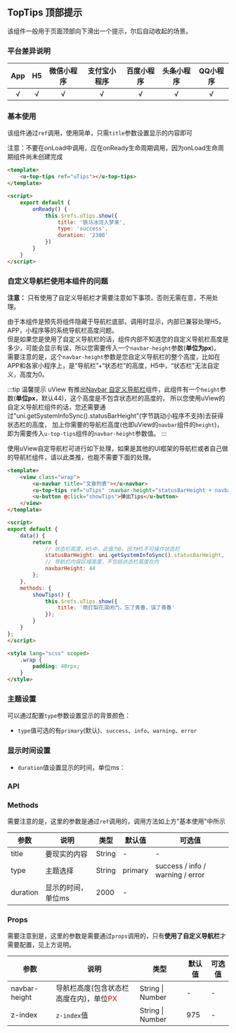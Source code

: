 ## TopTips 顶部提示 <to-api/>

<demo-model url="/pages/componentsA/topTips/index"></demo-model>


该组件一般用于页面顶部向下滑出一个提示，尔后自动收起的场景。

### 平台差异说明

|App|H5|微信小程序|支付宝小程序|百度小程序|头条小程序|QQ小程序|
|:-:|:-:|:-:|:-:|:-:|:-:|:-:|
|√|√|√|√|√|√|√|

### 基本使用

该组件通过`ref`调用，使用简单，只需`title`参数设置显示的内容即可  

注意：不要在onLoad中调用，应在onReady生命周期调用，因为onLoad生命周期组件尚未创建完成

```html
<template>
	<u-top-tips ref="uTips"></u-top-tips>
</template>

<script>
	export default {
		onReady() {
			this.$refs.uTips.show({
				title: '铁马冰河入梦来',
				type: 'success',
				duration: '2300'
			})
		}
	}
</script>
```

### 自定义导航栏使用本组件的问题

**注意：** 只有使用了自定义导航栏才需要注意如下事项，否则无需在意，不用处理。

由于本组件是预先将组件隐藏于导航栏底部，调用时显示，内部已兼容处理H5，APP，小程序等的系统导航栏高度问题。  
但是如果您是使用了自定义导航栏的话，组件内部不知道您的自定义导航栏高度是多少，可能会显示有误，所以您需要传入一个`navbar-height`参数(**单位为px**)。  
需要注意的是，这个`navbar-height`参数是您自定义导航栏的整个高度，比如在APP和各家小程序上，是“导航栏”+“状态栏”的高度，H5中，“状态栏”无法自定义，高度为0。

:::tip 温馨提示
uView 有推出[Navbar 自定义导航栏](/components/navbar.html)组件，此组件有一个`height`参数(**单位px**，默认44)，这个高度是不包含状态栏的高度的，
所以您使用uView的自定义导航栏组件的话，您还需要通过"uni.getSystemInfoSync().statusBarHeight"(字节跳动小程序不支持)去获得状态栏的高度，
加上你需要的导航栏高度(也即uView的`navbar`组件的`height`)，即为需要传入`u-top-tips`组件的`navbar-height`参数值。
:::

使用uView自定导航栏可进行如下处理，如果是其他的UI框架的导航栏或者自己做的导航栏组件，请以此类推，也能不需要下面的处理。

```html
<template>
	<view class="wrap">
		<u-navbar title="文章列表"></u-navbar>
		<u-top-tips ref="uTips" :navbar-height="statusBarHeight + navbarHeight"></u-top-tips>
		<u-button @click="showTips">弹出Tips</u-button>
	</view>
</template>

<script>
export default {
	data() {
		return {
			// 状态栏高度，H5中，此值为0，因为H5不可操作状态栏
			statusBarHeight: uni.getSystemInfoSync().statusBarHeight,
			// 导航栏内容区域高度，不包括状态栏高度在内
			navbarHeight: 44
		};
	},
	methods: {
		showTips() {
			this.$refs.uTips.show({
				title: '雨打梨花深闭门，忘了青春，误了青春'
			});
		}
	}
};
</script>

<style lang="scss" scoped>
	.wrap {
		padding: 40rpx;
	}
</style>
```

### 主题设置

可以通过配置`type`参数设置显示的背景颜色：

- `type`值可选的有`primary`(默认)、`success`、`info`、`warning`、`error`


### 显示时间设置

- `duration`值设置显示的时间，单位ms：


### API

### Methods

需要注意的是，这里的参数是通过`ref`调用的，调用方法如上方"基本使用"中所示

| 参数          | 说明            | 类型            | 默认值             |  可选值   |
|-------------  |---------------- |---------------|------------------ |-------- |
| title | 要现实的内容  | String | - | - |
| type | 主题选择  | String | primary | success / info / warning / error |
| duration | 显示的时间，单位ms | 2000  | - |


### Props

需要注意到是，这里的参数是需要通过`props`调用的，只有**使用了自定义导航栏**才需要配置，见上方说明。

| 参数          | 说明            | 类型            | 默认值             |  可选值   |
|-------------  |---------------- |---------------|------------------ |-------- |
| navbar-height | 导航栏高度(包含状态栏高度在内)，单位<span style="color: red">PX</span>  | String \| Number | - | - |
| z-index | `z-index`值 | String \| Number | 975 | - |

